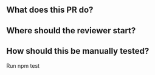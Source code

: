 ## What does this PR do?

## Where should the reviewer start?

## How should this be manually tested?
Run npm test
